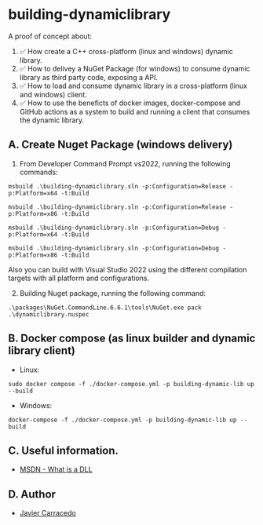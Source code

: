 # building-dynamiclibrary

A proof of concept about:

1. ✅ How create a C++ cross-platform (linux and windows) dynamic library.
2. ✅ How to delivey a NuGet Package (for windows) to consume dynamic library as third party code, exposing a API.
3. ✅ How to load and consume dynamic library in a cross-platform (linux and windows) client.
4. ✅ How to use the beneficts of docker images, docker-compose and GitHub actions as a system to build and running a client that consumes the dynamic library.

## A. Create Nuget Package (windows delivery)


1. From Developer Command Prompt vs2022, running the following commands:
```
msbuild .\building-dynamiclibrary.sln -p:Configuration=Release -p:Platform=x64 -t:Build
```
```
msbuild .\building-dynamiclibrary.sln -p:Configuration=Release -p:Platform=x86 -t:Build
```
```
msbuild .\building-dynamiclibrary.sln -p:Configuration=Debug -p:Platform=x64 -t:Build
```
```
msbuild .\building-dynamiclibrary.sln -p:Configuration=Debug -p:Platform=x86 -t:Build
```
Also you can build with Visual Studio 2022 using the different compilation targets with all platform and configurations.

2. Building Nuget package, running the following command:

```
.\packages\NuGet.CommandLine.6.6.1\tools\NuGet.exe pack .\dynamiclibrary.nuspec
```

## B. Docker compose (as linux builder and dynamic library client)

- Linux:

```
sudo docker compose -f ./docker-compose.yml -p building-dynamic-lib up --build
```

- Windows:

```
docker-compose -f ./docker-compose.yml -p building-dynamic-lib up --build
```

## C. Useful information.

- [MSDN - What is a DLL](https://learn.microsoft.com/en-us/troubleshoot/windows-client/deployment/dynamic-link-library)

## D. Author

- [Javier Carracedo](https://github.com/jke94)